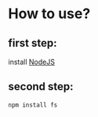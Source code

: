 # How to use?

## first step:

install [NodeJS](https://nodejs.org/en)

## second step:

```js
npm install fs
```
